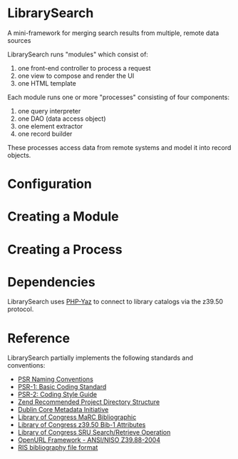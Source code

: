 # LibrarySearch

A mini-framework for merging search results from multiple, remote data 
sources

LibrarySearch runs "modules" which consist of: 

1. one front-end controller to process a request
2. one view to compose and render the UI
3. one HTML template 

Each module runs one or more "processes" consisting of four 
components: 

1. one query interpreter
2. one DAO (data access object)
3. one element extractor
4. one record builder

These processes access data from remote systems and model it 
into record objects.

# Configuration

# Creating a Module

# Creating a Process

# Dependencies

LibrarySearch uses [PHP-Yaz](http://php.net/manual/en/book.yaz.php) to connect to library catalogs via the z39.50 protocol.

# Reference

LibrarySearch partially implements the following standards and conventions: 

* [PSR Naming Conventions](http://www.php-fig.org/bylaws/psr-naming-conventions/)
* [PSR-1: Basic Coding Standard](http://www.php-fig.org/psr/psr-1/)
* [PSR-2: Coding Style Guide](http://www.php-fig.org/psr/psr-2/)
* [Zend Recommended Project Directory Structure](http://framework.zend.com/manual/1.12/en/project-structure.project.html)
* [Dublin Core Metadata Initiative](http://dublincore.org/documents/dcmi-terms/)
* [Library of Congress MaRC Bibliographic](http://www.loc.gov/marc/bibliographic/)
* [Library of Congress z39.50 Bib-1 Attributes](https://www.loc.gov/z3950/agency/defns/bib1.html)
* [Library of Congress SRU Search/Retrieve Operation](http://www.loc.gov/standards/sru/sru-1-2.html)
* [OpenURL Framework - ANSI/NISO Z39.88-2004](alcme.oclc.org/openurl/)
* [RIS bibliography file format](http://refman.com/training/ris-format)
